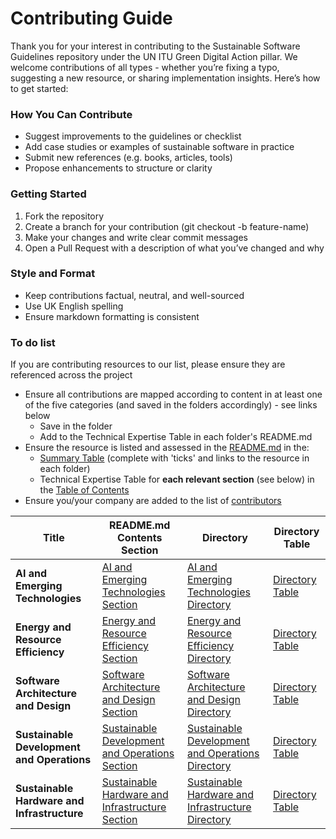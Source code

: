 # Contributing Guide

Thank you for your interest in contributing to the Sustainable Software Guidelines repository under the UN ITU Green Digital Action pillar.
We welcome contributions of all types - whether you’re fixing a typo, suggesting a new resource, or sharing implementation insights. Here’s how to get started:

### How You Can Contribute
- Suggest improvements to the guidelines or checklist
- Add case studies or examples of sustainable software in practice
- Submit new references (e.g. books, articles, tools)
- Propose enhancements to structure or clarity

### Getting Started
1. Fork the repository
2. Create a branch for your contribution (git checkout -b feature-name)
3. Make your changes and write clear commit messages
4. Open a Pull Request with a description of what you’ve changed and why


### Style and Format
- Keep contributions factual, neutral, and well-sourced
- Use UK English spelling
- Ensure markdown formatting is consistent

### To do list
If you are contributing resources to our list, please ensure they are referenced across the project
- Ensure all contributions are mapped according to content in at least one of the five categories (and saved in the folders accordingly) - see links below
    - Save in the folder
    - Add to the Technical Expertise Table in each folder's README.md
- Ensure the resource is listed and assessed in the [README.md](./README.md) in the:
    - [Summary Table](./README.md#summary-table) (complete with 'ticks' and links to the resource in each folder)
    - Technical Expertise Table for **each relevant section** (see below) in the [Table of Contents](./README.md#table-of-contents)
- Ensure you/your company are added to the list of [contributors](./README.md#contributors)


|     Title                        | README.md Contents Section | Directory    | Directory  Table   |
|----------------------------------|----------------------------|--------------|--------------------|
|**AI and Emerging Technologies** | [AI and Emerging Technologies Section](./README.md#sustainable-development-and-operations) | [AI and Emerging Technologies Directory](./AI-and-Emerging-Technologies) | [Directory Table](./AI-and-Emerging-Technologies/README.md#technical-expertise-table)|
|**Energy and Resource Efficiency** | [Energy and Resource Efficiency Section](./README.md#energy-and-resource-efficiency) | [Energy and Resource Efficiency Directory](./Energy-and-Resource-Efficiency) |[Directory Table](./Energy-and-Resource-Efficiency/README.md#technical-expertise-table)|
|**Software Architecture and Design** | [Software Architecture and Design Section](./README.md#software-architecture-and-design) | [Software Architecture and Design Directory](./Software-Architecture-and-Design) |[Directory Table](./Software-Architecture-and-Design/README.md#technical-expertise-table)|
|**Sustainable Development and Operations** | [Sustainable Development and Operations Section](./README.md#sustainable-development-and-operations) | [Sustainable Development and Operations Directory](./Sustainable-Development-and-Operations) |[Directory Table](./Sustainable-Development-and-Operations/README.md#technical-expertise-table)|
|**Sustainable Hardware and Infrastructure** | [Sustainable Hardware and Infrastructure Section](./README.md#sustainable-hardware-and-infrastructure) | [Sustainable Hardware and Infrastructure Directory](./Sustainable-Hardware-and-Infrastructure) |[Directory Table](./Sustainable-Hardware-and-Infrastructure/README.md#technical-expertise-table)|




